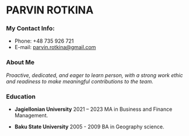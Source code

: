 # PARVIN ROTKINA

### <h3>My Contact Info:
* Phone: +48 735 926 721
* E-mail: <parvin.rotkina@gmail.com>

### <h3>About Me

*Proactive, dedicated, and eager to learn person, with
a strong work ethic and readiness to make meaningful contributions to the team.*

### <h3> Education
* **Jagiellonian University**
2021 – 2023
MA in Business and Finance Management.


* **Baku State University**
2005 - 2009
BA in Geography science.
